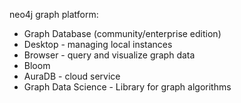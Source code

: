 neo4j graph platform:
- Graph Database (community/enterprise edition)
- Desktop - managing local instances
- Browser - query and visualize graph data
- Bloom
- AuraDB - cloud service
- Graph Data Science - Library for graph algorithms

